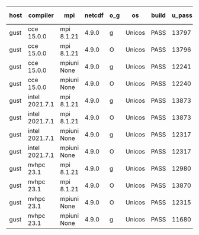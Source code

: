 

| host     | compiler                              | mpi                      | netcdf        | o_g        | os       | build       | u_pass          | u_fail          | s_pass            | s_fail            | e_pass             | e_fail             | nuopc_pass       | nuopc_fail       | artifacts link          |
|----------|---------------------------------------|--------------------------|---------------|------------|----------|-------------|-----------------|-----------------|-------------------|-------------------|--------------------|--------------------|------------------|------------------|-------------------------|
| gust | cce 15.0.0 | mpi 8.1.21  | 4.9.0  | g | Unicos | PASS | 13797 | 76 | 49 | 0 | 80 | 0 | 51 | 1 | <a href="https://github.com/esmf-org/esmf-test-artifacts/tree/84305df38e9a33a0315b9db68a050c3e54d5608d/patch_8.4.1/cce/15.0.0/g/mpi/8.1.21" target="_blank">84305df</a> | 
| gust | cce 15.0.0 | mpi 8.1.21  | 4.9.0  | O | Unicos | PASS | 13796 | 77 | 49 | 0 | 80 | 0 | 51 | 1 | <a href="https://github.com/esmf-org/esmf-test-artifacts/tree/b6d4df1b0ff0d2a393f0a94766cbd48aa6b4b6c7/patch_8.4.1/cce/15.0.0/O/mpi/8.1.21" target="_blank">b6d4df1</a> | 
| gust | cce 15.0.0 | mpiuni None  | 4.9.0  | g | Unicos | PASS | 12241 | 76 | 8 | 0 | 43 | 0 | None | None | <a href="https://github.com/esmf-org/esmf-test-artifacts/tree/f2058d8864bb60c5802f98e49931064a1d0841fb/patch_8.4.1/cce/15.0.0/g/mpiuni/None" target="_blank">f2058d8</a> | 
| gust | cce 15.0.0 | mpiuni None  | 4.9.0  | O | Unicos | PASS | 12240 | 77 | 8 | 0 | 43 | 0 | None | None | <a href="https://github.com/esmf-org/esmf-test-artifacts/tree/680267fdd309f1a7082c16fd30b40b99a4470660/patch_8.4.1/cce/15.0.0/O/mpiuni/None" target="_blank">680267f</a> | 
| gust | intel 2021.7.1 | mpi 8.1.21  | 4.9.0  | g | Unicos | PASS | 13873 | 0 | 49 | 0 | 80 | 0 | 52 | 0 | <a href="https://github.com/esmf-org/esmf-test-artifacts/tree/06512464450ad06763d3ce0a00422719fde90315/patch_8.4.1/intel/2021.7.1/g/mpi/8.1.21" target="_blank">0651246</a> | 
| gust | intel 2021.7.1 | mpi 8.1.21  | 4.9.0  | O | Unicos | PASS | 13873 | 0 | 49 | 0 | 80 | 0 | 52 | 0 | <a href="https://github.com/esmf-org/esmf-test-artifacts/tree/a0a3c54ecb60d0a9a847dd839dad3fa7fd1b02a5/patch_8.4.1/intel/2021.7.1/O/mpi/8.1.21" target="_blank">a0a3c54</a> | 
| gust | intel 2021.7.1 | mpiuni None  | 4.9.0  | g | Unicos | PASS | 12317 | 0 | 8 | 0 | 43 | 0 | None | None | <a href="https://github.com/esmf-org/esmf-test-artifacts/tree/91255e7aee1f548d7bc6c23447a19d80cfc44e43/patch_8.4.1/intel/2021.7.1/g/mpiuni/None" target="_blank">91255e7</a> | 
| gust | intel 2021.7.1 | mpiuni None  | 4.9.0  | O | Unicos | PASS | 12317 | 0 | 8 | 0 | 43 | 0 | None | None | <a href="https://github.com/esmf-org/esmf-test-artifacts/tree/6e0a945a3162278af2b24de4d1915f5bd1b5e73e/patch_8.4.1/intel/2021.7.1/O/mpiuni/None" target="_blank">6e0a945</a> | 
| gust | nvhpc 23.1 | mpi 8.1.21  | 4.9.0  | g | Unicos | PASS | 12980 | 893 | 35 | 14 | 66 | 14 | 10 | 42 | <a href="https://github.com/esmf-org/esmf-test-artifacts/tree/9a8e2da46ac6b78a3d67a4d6c6bf6f036e9e8ef6/patch_8.4.1/nvhpc/23.1/g/mpi/8.1.21" target="_blank">9a8e2da</a> | 
| gust | nvhpc 23.1 | mpi 8.1.21  | 4.9.0  | O | Unicos | PASS | 13870 | 3 | 49 | 0 | 80 | 0 | 45 | 7 | <a href="https://github.com/esmf-org/esmf-test-artifacts/tree/f48937c53c8e0d5a4c5f332e2bca05ee2eacb067/patch_8.4.1/nvhpc/23.1/O/mpi/8.1.21" target="_blank">f48937c</a> | 
| gust | nvhpc 23.1 | mpiuni None  | 4.9.0  | O | Unicos | PASS | 12315 | 2 | 8 | 0 | 43 | 0 | None | None | <a href="https://github.com/esmf-org/esmf-test-artifacts/tree/75af5d9d60e1775c19b0d529f21dce660a80edc4/patch_8.4.1/nvhpc/23.1/O/mpiuni/None" target="_blank">75af5d9</a> | 
| gust | nvhpc 23.1 | mpiuni None  | 4.9.0  | g | Unicos | PASS | 11680 | 637 | 4 | 4 | 40 | 3 | None | None | <a href="https://github.com/esmf-org/esmf-test-artifacts/tree/4a1f24edae1d88b97ff68717806823bba1e19519/patch_8.4.1/nvhpc/23.1/g/mpiuni/None" target="_blank">4a1f24e</a> | 
